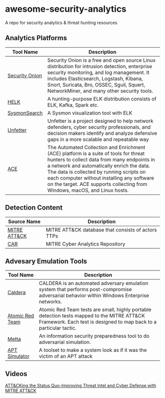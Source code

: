 # awesome-security-analytics

A repo for security analytics &amp; threat hunting resources

## Analytics Platforms

Tool Name|Description
---------|---------
[Security Onion](https://github.com/Security-Onion-Solutions/security-onion/wiki)|Security Onion is a free and open source Linux distribution for intrusion detection, enterprise security monitoring, and log management. It includes Elasticsearch, Logstash, Kibana, Snort, Suricata, Bro, OSSEC, Sguil, Squert, NetworkMiner, and many other security tools. 
[HELK](https://github.com/Cyb3rWard0g/HELK)|A hunting-purpose ELK distribution consists of ELK, Kafka, Spark etc.
[SysmonSearch](https://github.com/JPCERTCC/SysmonSearch)|A Sysmon visualization tool with ELK
[Unfetter](https://mitre.github.io/unfetter/)|Unfetter is a project designed to help network defenders, cyber security professionals, and decision makers identify and analyze defensive gaps in a more scalable and repeatable way
[ACE](https://github.com/Invoke-IR/ACE/blob/master/README.md)|The Automated Collection and Enrichment (ACE) platform is a suite of tools for threat hunters to collect data from many endpoints in a network and automatically enrich the data. The data is collected by running scripts on each computer without installing any software on the target. ACE supports collecting from Windows, macOS, and Linux hosts.

## Detection Content

Source Name|Description
-----------|---------
[MITRE ATT&CK](https://attack.mitre.org/wiki/Main_Page)|MITRE ATT&CK database that consists of actors TTPs
[CAR](https://car.mitre.org)|MITRE Cyber Analytics Repository

## Advesary Emulation Tools
Tool Name|Description
---------|---------
[Caldera](https://github.com/mitre/caldera)|CALDERA is an automated adversary emulation system that performs post-compromise adversarial behavior within Windows Enterprise networks.
[Atomic Red Team](http://atomicredteam.io)|Atomic Red Team tests are small, highly portable detection tests mapped to the MITRE ATT&CK Framework. Each test is designed to map back to a particular tactic. 
[Metta](https://github.com/uber-common/metta)|An information security preparedness tool to do adversarial simulation.
[APT Simulator](https://github.com/NextronSystems/APTSimulator)|A toolset to make a system look as if it was the victim of an APT attack 


## Videos

[ATT&CKing the Status Quo-Improving Threat Intel and Cyber Defense with MITRE ATT&CK](https://www.youtube.com/watch?v=p7Hyd7d9k-c)


